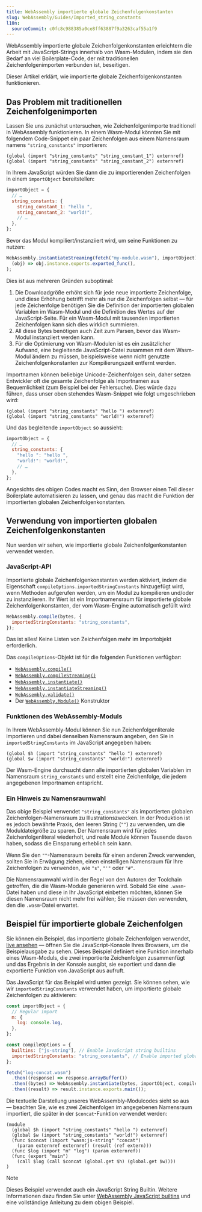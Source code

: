 ```yaml
---
title: WebAssembly importierte globale Zeichenfolgenkonstanten
slug: WebAssembly/Guides/Imported_string_constants
l10n:
  sourceCommit: c0fc8c988385a0ce8ff63887f9a3263caf55a1f9
---
```


WebAssembly importierte globale Zeichenfolgenkonstanten erleichtern die Arbeit mit JavaScript-Strings innerhalb von Wasm-Modulen, indem sie den Bedarf an viel Boilerplate-Code, der mit traditionellen Zeichenfolgenimporten verbunden ist, beseitigen.

Dieser Artikel erklärt, wie importierte globale Zeichenfolgenkonstanten funktionieren.

## Das Problem mit traditionellen Zeichenfolgenimporten

Lassen Sie uns zunächst untersuchen, wie Zeichenfolgenimporte traditionell in WebAssembly funktionieren. In einem Wasm-Modul könnten Sie mit folgendem Code-Snippet ein paar Zeichenfolgen aus einem Namensraum namens `"string_constants"` importieren:

```wat
(global (import "string_constants" "string_constant_1") externref)
(global (import "string_constants" "string_constant_2") externref)
```

In Ihrem JavaScript würden Sie dann die zu importierenden Zeichenfolgen in einem `importObject` bereitstellen:

```js
importObject = {
  // …
  string_constants: {
    string_constant_1: "hello ",
    string_constant_2: "world!",
    // …
  },
};
```

Bevor das Modul kompiliert/instanziiert wird, um seine Funktionen zu nutzen:

```js
WebAssembly.instantiateStreaming(fetch("my-module.wasm"), importObject).then(
  (obj) => obj.instance.exports.exported_func(),
);
```

Dies ist aus mehreren Gründen suboptimal:

1. Die Downloadgröße erhöht sich für jede neue importierte Zeichenfolge, und diese Erhöhung betrifft mehr als nur die Zeichenfolgen selbst — für jede Zeichenfolge benötigen Sie die Definition der importierten globalen Variablen im Wasm-Modul und die Definition des Wertes auf der JavaScript-Seite. Für ein Wasm-Modul mit tausenden importierten Zeichenfolgen kann sich dies wirklich summieren.
2. All diese Bytes benötigen auch Zeit zum Parsen, bevor das Wasm-Modul instanziiert werden kann.
3. Für die Optimierung von Wasm-Modulen ist es ein zusätzlicher Aufwand, eine begleitende JavaScript-Datei zusammen mit dem Wasm-Modul ändern zu müssen, beispielsweise wenn nicht genutzte Zeichenfolgenkonstanten zur Kompilierungszeit entfernt werden.

Importnamen können beliebige Unicode-Zeichenfolgen sein, daher setzen Entwickler oft die gesamte Zeichenfolge als Importnamen aus Bequemlichkeit (zum Beispiel bei der Fehlersuche). Dies würde dazu führen, dass unser oben stehendes Wasm-Snippet wie folgt umgeschrieben wird:

```wat
(global (import "string_constants" "hello ") externref)
(global (import "string_constants" "world!") externref)
```

Und das begleitende `importObject` so aussieht:

```js
importObject = {
  // …
  string_constants: {
    "hello ": "hello ",
    "world!": "world!",
    // …
  },
};
```

Angesichts des obigen Codes macht es Sinn, den Browser einen Teil dieser Boilerplate automatisieren zu lassen, und genau das macht die Funktion der importierten globalen Zeichenfolgenkonstanten.

## Verwendung von importierten globalen Zeichenfolgenkonstanten

Nun werden wir sehen, wie importierte globale Zeichenfolgenkonstanten verwendet werden.

### JavaScript-API

Importierte globale Zeichenfolgenkonstanten werden aktiviert, indem die Eigenschaft `compileOptions.importedStringConstants` hinzugefügt wird, wenn Methoden aufgerufen werden, um ein Modul zu kompilieren und/oder zu instanziieren. Ihr Wert ist ein Importnamensraum für importierte globale Zeichenfolgenkonstanten, der vom Wasm-Engine automatisch gefüllt wird:

```js
WebAssembly.compile(bytes, {
  importedStringConstants: "string_constants",
});
```

Das ist alles! Keine Listen von Zeichenfolgen mehr im Importobjekt erforderlich.

Das `compileOptions`-Objekt ist für die folgenden Funktionen verfügbar:

- [`WebAssembly.compile()`](/de/docs/WebAssembly/Reference/JavaScript_interface/compile_static)
- [`WebAssembly.compileStreaming()`](/de/docs/WebAssembly/Reference/JavaScript_interface/compileStreaming_static)
- [`WebAssembly.instantiate()`](/de/docs/WebAssembly/Reference/JavaScript_interface/instantiate_static)
- [`WebAssembly.instantiateStreaming()`](/de/docs/WebAssembly/Reference/JavaScript_interface/instantiateStreaming_static)
- [`WebAssembly.validate()`](/de/docs/WebAssembly/Reference/JavaScript_interface/validate_static)
- Der [`WebAssembly.Module()`](/de/docs/WebAssembly/Reference/JavaScript_interface/Module/Module) Konstruktor

### Funktionen des WebAssembly-Moduls

In Ihrem WebAssembly-Modul können Sie nun Zeichenfolgenliterale importieren und dabei denselben Namensraum angeben, den Sie in `importedStringConstants` im JavaScript angegeben haben:

```wat
(global $h (import "string_constants" "hello ") externref)
(global $w (import "string_constants" "world!") externref)
```

Der Wasm-Engine durchsucht dann alle importierten globalen Variablen im Namensraum `string_constants` und erstellt eine Zeichenfolge, die jedem angegebenen Importnamen entspricht.

### Ein Hinweis zu Namensraumwahl

Das obige Beispiel verwendet `"string_constants"` als importierten globalen Zeichenfolgen-Namensraum zu Illustrationszwecken. In der Produktion ist es jedoch bewährte Praxis, den leeren String (`""`) zu verwenden, um die Moduldateigröße zu sparen. Der Namensraum wird für jedes Zeichenfolgenliteral wiederholt, und reale Module können Tausende davon haben, sodass die Einsparung erheblich sein kann.

Wenn Sie den `""`-Namensraum bereits für einen anderen Zweck verwenden, sollten Sie in Erwägung ziehen, einen einstelligen Namensraum für Ihre Zeichenfolgen zu verwenden, wie `"s"`, `"'"` oder `"#"`.

Die Namensraumwahl wird in der Regel von den Autoren der Toolchain getroffen, die die Wasm-Module generieren wird. Sobald Sie eine `.wasm`-Datei haben und diese in Ihr JavaScript einbetten möchten, können Sie diesen Namensraum nicht mehr frei wählen; Sie müssen den verwenden, den die `.wasm`-Datei erwartet.

## Beispiel für importierte globale Zeichenfolgen

Sie können ein Beispiel, das importierte globale Zeichenfolgen verwendet, [live ansehen](https://mdn.github.io/webassembly-examples/js-builtin-examples/instantiate/) — öffnen Sie die JavaScript-Konsole Ihres Browsers, um die Beispielausgabe zu sehen. Dieses Beispiel definiert eine Funktion innerhalb eines Wasm-Moduls, die zwei importierte Zeichenfolgen zusammenfügt und das Ergebnis in der Konsole ausgibt, sie exportiert und dann die exportierte Funktion von JavaScript aus aufruft.

Das JavaScript für das Beispiel wird unten gezeigt. Sie können sehen, wie wir `importedStringConstants` verwendet haben, um importierte globale Zeichenfolgen zu aktivieren:

```js
const importObject = {
  // Regular import
  m: {
    log: console.log,
  },
};

const compileOptions = {
  builtins: ["js-string"], // Enable JavaScript string builtins
  importedStringConstants: "string_constants", // Enable imported global string constants
};

fetch("log-concat.wasm")
  .then((response) => response.arrayBuffer())
  .then((bytes) => WebAssembly.instantiate(bytes, importObject, compileOptions))
  .then((result) => result.instance.exports.main());
```

Die textuelle Darstellung unseres WebAssembly-Modulcodes sieht so aus — beachten Sie, wie es zwei Zeichenfolgen im angegebenen Namensraum importiert, die später in der `$concat`-Funktion verwendet werden:

```wat
(module
  (global $h (import "string_constants" "hello ") externref)
  (global $w (import "string_constants" "world!") externref)
  (func $concat (import "wasm:js-string" "concat")
    (param externref externref) (result (ref extern)))
  (func $log (import "m" "log") (param externref))
  (func (export "main")
    (call $log (call $concat (global.get $h) (global.get $w))))
)
```

> [!NOTE]
> Dieses Beispiel verwendet auch ein JavaScript String Builtin. Weitere Informationen dazu finden Sie unter [WebAssembly JavaScript builtins](/de/docs/WebAssembly/Guides/JavaScript_builtins) und eine vollständige Anleitung zu dem obigen Beispiel.
